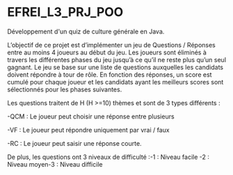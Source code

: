 # EFREI_L3_PRJ_POO
Développement d'un quiz de culture générale en Java.

L’objectif de ce projet est d’implémenter un jeu de Questions / Réponses entre au moins 4 joueurs au début du jeu. 
Les joueurs sont éliminés à travers les différentes phases du jeu jusqu’à ce qu’il ne reste plus qu’un seul gagnant. 
Le jeu se base sur une liste de questions auxquelles les candidats doivent répondre à tour de rôle. 
En fonction des réponses, un score est cumulé pour chaque joueur et les candidats ayant les meilleurs scores sont sélectionnés pour les phases suivantes. 

Les questions traitent de H (H >=10) thèmes et sont de 3 types différents :

-QCM : Le joueur peut choisir une réponse entre plusieurs

-VF : Le joueur peut répondre uniquement par vrai / faux

-RC : Le joueur peut saisir une réponse courte.

De plus, les questions ont 3 niveaux de difficulté :-1 : Niveau facile -2 : Niveau moyen-3 : Niveau difficile

